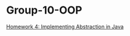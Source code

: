 # Group-10-OOP

[Homework 4: Implementing Abstraction in Java]([url](https://docs.google.com/document/d/1w1xb9SlCfTrz4nXtM-HnnaaO-uAEnBoijHJ1z1dOLPk/edit?usp=sharing))

